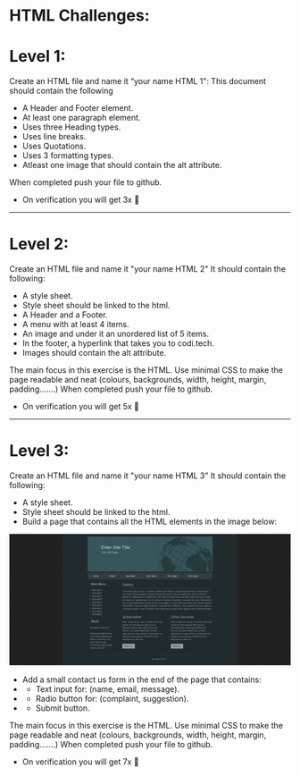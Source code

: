 
# HTML Challenges:

# Level 1:

Create an HTML file and name it “your name HTML 1":
This document should contain the following
* A Header and Footer element.
* At least one paragraph element.
* Uses three Heading types.
* Uses line breaks.
* Uses Quotations.
* Uses 3 formatting types.
* Atleast one image that should contain the alt attribute. 

When completed push your file to github.

* On verification you will get 3x 🔑

---------------
# Level 2:

Create an HTML file and name it "your name HTML 2"
It should contain the following:
* A style sheet.
* Style sheet should be linked to the html.
* A Header and a Footer.
* A menu with at least 4 items.
* An image and under it an unordered list of 5 items.
* In the footer, a hyperlink that takes you to codi.tech.
* Images should contain the alt attribute. 

The main focus in this exercise is the HTML. Use minimal CSS to make the page readable and neat (colours, backgrounds, width, height, margin, padding.......)
When completed push your file to github.

* On verification you will get 5x 🔑

-----------------



# Level 3:
Create an HTML file and name it "your name HTML 3"
It should contain the following:

* A style sheet.
* Style sheet should be linked to the html.
* Build a page that contains all the HTML elements in the image below:


![](./Assets/html_challenge_01.png)

* Add a small contact us form in the end of the page that contains:
* * Text input for: (name, email, message).
* * Radio button for: (complaint, suggestion). 
* * Submit button.

The main focus in this exercise is the HTML. Use minimal CSS to make the page readable and neat (colours, backgrounds, width, height, margin, padding.......)
When completed push your file to github.

* On verification you will get 7x 🔑

